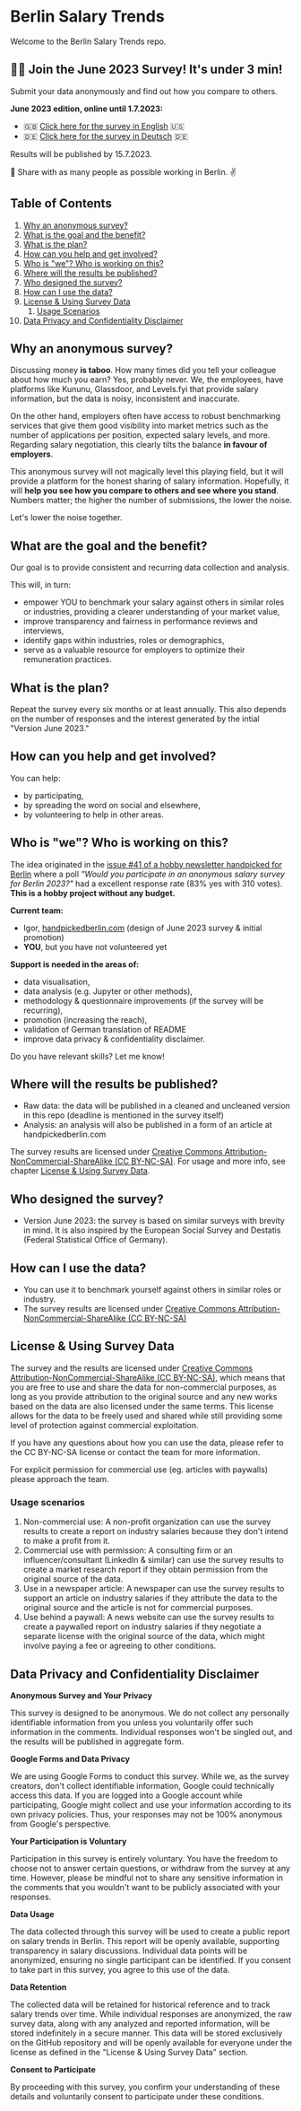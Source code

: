 # Berlin Salary Trends

Welcome to the Berlin Salary Trends repo. 

## 🫵🏻 Join the June 2023 Survey! It's under 3 min!

Submit your data anonymously and find out how you compare to others.

**June 2023 edition, online until 1.7.2023:**
- 🇬🇧 [Click here for the survey in English](https://forms.gle/9zQJbqqeSMrXsmuL6) 🇺🇸
- 🇩🇪 [Click here for the survey in Deutsch](https://forms.gle/pC5ULu5b9FWQKsUM6) 🇩🇪

Results will be published by 15.7.2023.

🙏 Share with as many people as possible working in Berlin. ✌️

## Table of Contents

1. [Why an anonymous survey?](#why-an-anonymous-survey)
2. [What is the goal and the benefit?](#what-are-the-goal-and-the-benefit)
3. [What is the plan?](#what-is-the-plan)
4. [How can you help and get involved?](#how-can-you-help-and-get-involved)
5. [Who is "we"? Who is working on this?](#who-is-we-who-is-working-on-this)
6. [Where will the results be published?](#where-will-the-results-be-published)
7. [Who designed the survey?](#who-designed-the-survey)
8. [How can I use the data?](#how-can-i-use-the-data)
9. [License & Using Survey Data](#license--using-survey-data)
    1. [Usage Scenarios](#usage-scenarios)
10. [Data Privacy and Confidentiality Disclaimer](#data-privacy-and-confidentiality-disclaimer)


## Why an anonymous survey?

Discussing money **is taboo**. How many times did you tell your colleague about how much you earn? Yes, probably never. We, the employees, have platforms like Kununu, Glassdoor, and Levels.fyi that provide salary information, but the data is noisy, inconsistent and inaccurate. 

On the other hand, employers often have access to robust benchmarking services that give them good visibility into market metrics such as the number of applications per position, expected salary levels, and more. Regarding salary negotiation, this clearly tilts the balance **in favour of employers**.

This anonymous survey will not magically level this playing field, but it will provide a platform for the honest sharing of salary information. Hopefully, it will **help you see how you compare to others and see where you stand**. Numbers matter; the higher the number of submissions, the lower the noise.

Let's lower the noise together.

## What are the goal and the benefit?

Our goal is to provide consistent and recurring data collection and analysis.

This will, in turn:
- empower YOU to benchmark your salary against others in similar roles or industries, providing a clearer understanding of your market value,
- improve transparency and fairness in performance reviews and interviews,
- identify gaps within industries, roles or demographics,
- serve as a valuable resource for employers to optimize their remuneration practices.

## What is the plan?

Repeat the survey every six months or at least annually. 
This also depends on the number of responses and the interest generated by the intial "Version June 2023."

## How can you help and get involved?

You can help:
- by participating,
- by spreading the word on social and elsewhere,
- by volunteering to help in other areas.

## Who is "we"? Who is working on this?

The idea originated in the [issue #41 of a hobby newsletter handpicked for Berlin](https://handpickedberlin.substack.com/p/issue41) where a poll _"Would you participate in an anonymous salary survey for Berlin 2023?"_ had a excellent response rate (83% yes with 310 votes). **This is a hobby project without any budget.**

**Current team:**
- Igor, [handpickedberlin.com](https://handpickedberlin.com) (design of June 2023 survey & initial promotion)
- **YOU**, but you have not volunteered yet

**Support is needed in the areas of:**
- data visualisation,
- data analysis (e.g. Jupyter or other methods),
- methodology & questionnaire improvements (if the survey will be recurring),
- promotion (increasing the reach),
- validation of German translation of README
- improve data privacy & confidentiality disclaimer.

Do you have relevant skills? Let me know!

## Where will the results be published?
- Raw data: the data will be published in a cleaned and uncleaned version in this repo (deadline is mentioned in the survey itself)
- Analysis: an analysis will also be published in a form of an article at handpickedberlin.com

The survey results are licensed under [Creative Commons Attribution-NonCommercial-ShareAlike (CC BY-NC-SA)](https://creativecommons.org/licenses/by-nc-sa/4.0/). 
For usage and more info, see chapter [License & Using Survey Data](#license--using-survey-data).

## Who designed the survey?

- Version June 2023: the survey is based on similar surveys with brevity in mind. It is also inspired by the European Social Survey and Destatis (Federal Statistical Office of Germany).

## How can I use the data?

- You can use it to benchmark yourself against others in similar roles or industry.
- The survey results are licensed under [Creative Commons Attribution-NonCommercial-ShareAlike (CC BY-NC-SA)](https://creativecommons.org/licenses/by-nc-sa/4.0/)

## License & Using Survey Data

The survey and the results are licensed under [Creative Commons Attribution-NonCommercial-ShareAlike (CC BY-NC-SA)](https://creativecommons.org/licenses/by-nc-sa/4.0/), which means that you are free to use and share the data for non-commercial purposes, as long as you provide attribution to the original source and any new works based on the data are also licensed under the same terms. This license allows for the data to be freely used and shared while still providing some level of protection against commercial exploitation. 

If you have any questions about how you can use the data, please refer to the CC BY-NC-SA license or contact the team for more information.

For explicit permission for commercial use (eg. articles with paywalls) please approach the team.

### Usage scenarios

1.  Non-commercial use: A non-profit organization can use the survey results to create a report on industry salaries because they don't intend to make a profit from it.
2.  Commercial use with permission: A consulting firm or an influencer/consultant (LinkedIn & similar) can use the survey results to create a market research report if they obtain permission from the original source of the data.
3.  Use in a newspaper article: A newspaper can use the survey results to support an article on industry salaries if they attribute the data to the original source and the article is not for commercial purposes.
4.  Use behind a paywall: A news website can use the survey results to create a paywalled report on industry salaries if they negotiate a separate license with the original source of the data, which might involve paying a fee or agreeing to other conditions.

## Data Privacy and Confidentiality Disclaimer

**Anonymous Survey and Your Privacy**

This survey is designed to be anonymous. We do not collect any personally identifiable information from you unless you voluntarily offer such information in the comments. Individual responses won't be singled out, and the results will be published in aggregate form.

**Google Forms and Data Privacy**

We are using Google Forms to conduct this survey. While we, as the survey creators, don't collect identifiable information, Google could technically access this data. If you are logged into a Google account while participating, Google might collect and use your information according to its own privacy policies. Thus, your responses may not be 100% anonymous from Google's perspective.

**Your Participation is Voluntary**

Participation in this survey is entirely voluntary. You have the freedom to choose not to answer certain questions, or withdraw from the survey at any time. However, please be mindful not to share any sensitive information in the comments that you wouldn't want to be publicly associated with your responses.

**Data Usage**

The data collected through this survey will be used to create a public report on salary trends in Berlin. This report will be openly available, supporting transparency in salary discussions. Individual data points will be anonymized, ensuring no single participant can be identified. If you consent to take part in this survey, you agree to this use of the data.

**Data Retention**

The collected data will be retained for historical reference and to track salary trends over time. While individual responses are anonymized, the raw survey data, along with any analyzed and reported information, will be stored indefinitely in a secure manner. This data will be stored exclusively on the GitHub repository and will be openly available for everyone under the license as defined in the "License & Using Survey Data" section.

**Consent to Participate**

By proceeding with this survey, you confirm your understanding of these details and voluntarily consent to participate under these conditions.


